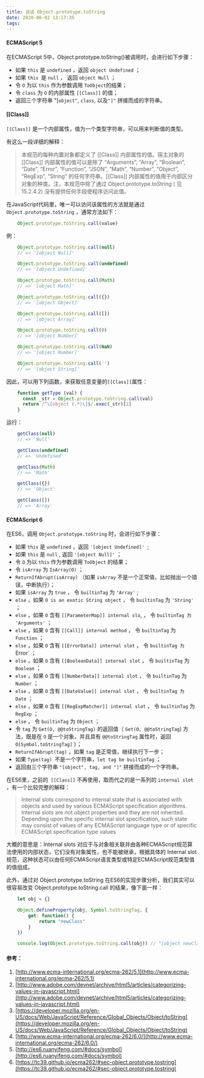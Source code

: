 ```yaml
---
title: 谈谈 Object.prototype.toString
date: 2020-06-02 13:17:35
tags:
---
```

#### ECMAScript 5
在ECMAScript 5中，Object.prototype.toString()被调用时，会进行如下步骤：
- 如果 `this` 是 `undefined` ，返回 `object Undefined` ；
- 如果 `this `是 `null` ， 返回 `object Null` ；
- 令 `O` 为以 `this` 作为参数调用 `ToObject`的结果；
- 令 `class` 为 `O` 的内部属性 `[[Class]]` 的值；
- 返回三个字符串 "[`object"`, `class`, 以及`"]"` 拼接而成的字符串。
#### [[Class]]
`[[Class]]` 是一个内部属性，值为一个类型字符串，可以用来判断值的类型。

<!-- more -->
有这么一段详细的解释：
>本规范的每种内置对象都定义了 [[Class]] 内部属性的值。宿主对象的 [[Class]] 内部属性的值可以是除了 “Arguments”, “Array”, “Boolean”, “Date”, “Error”, “Function”, “JSON”, “Math”, “Number”, “Object”, “RegExp”, “String” 的任何字符串。[[Class]] 内部属性的值用于内部区分对象的种类。注，本规范中除了通过 Object.prototype.toString ( 见 15.2.4.2) 没有提供任何手段使程序访问此值。

在JavaScript代码里，唯一可以访问该属性的方法就是通过 `Object.prototype.toString` ，通常方法如下：
```js
	Object.prototype.toString.call(value)
```
例：
```js
	Object.prototype.toString.call(null)
	// => '[object Null]'

	Object.prototype.toString.call(undefined)
	// => '[object Undefined]'

	Object.prototype.toString.call(Math)
	// => '[object Math]'

	Object.prototype.toString.call({})
	// => '[object Object]'

	Object.prototype.toString.call([])
	// => '[object Array]'

	Object.prototype.toString.call(0)
	// => '[object Number]'

	Object.prototype.toString.call(NaN)
	// => '[object Number]'

	Object.prototype.toString.call('')
	// => '[object String]'
```
因此，可以用下列函数，来获取任意变量的`[[Class]]`属性：
```js
	function getType (val) {
	  const _str = Object.prototype.toString.call(val)
	  return /^\[object (.*)\]$/.exec(_str)[1]
	}
```
运行：
```js
	getClass(null)
	// => 'Null'

	getClass(undefined)
	// => 'Undefined'

	getClass(Math)
	// => 'Math'

	getClass({})
	// => 'Object'

	getClass([])
	// => 'Array'
```
#### ECMAScript 6
在ES6，调用 `Object.prototype.toString` 时，会进行如下步骤：
- 如果 `this` 是 `undefined` ，返回 `'[object Undefined]' `;
- 如果 `this` 是 `null` , 返回 `'[object Null]'` ；
- 令 `O` 为以 `this` 作为参数调用 `ToObject` 的结果；
- 令 `isArray` 为 `IsArray(O)` ；
- `ReturnIfAbrupt(isArray)` （如果 `isArray` 不是一个正常值，比如抛出一个错误，中断执行）；
- 如果 `isArray` 为 `true` ， 令 `builtinTag` 为 `'Array'` ;
- `else` ，如果 `O is an exotic String object` ， 令 `builtinTag` 为 `'String'` ；
- `else` ，如果 `O` 含有 `[[ParameterMap]] internal slo`, ， 令 `builtinTag 为 'Arguments'` ；
- `else` ，如果 `O` 含有 `[[Call]] internal method` ， 令 `builtinTag` 为 `Function` ；
- `else` ，如果 `O` 含有 `[[ErrorData]] internal slot` ， 令 `builtinTag 为 `Error` ；
- `else` ，如果 `O` 含有 `[[BooleanData]] internal slot` ， 令 `builtinTag` 为 `Boolean` ；
- `else` ，如果 `O` 含有 `[[NumberData]] internal slot` ， 令 `builtinTag` 为 `Number` ；
- `else` ，如果 `O` 含有 `[[DateValue]] internal slot` ， 令 `builtinTag 为 Date` ；
- `else` ，如果 `O` 含有 `[[RegExpMatcher]] internal slot` ， 令 `builtinTag` 为 `RegExp` ；
- `else` ， 令 `builtinTag` 为 `Object` ；
- 令 `tag` 为 `Get(O, @@toStringTag)` 的返回值（ `Get(O, @@toStringTag`) 方法，既是在 `O` 是一个对象，并且具有 `@@toStringTag` 属性时，返回 `O[Symbol.toStringTag]` ）；
- `ReturnIfAbrupt(tag)` ，如果 `tag` 是正常值，继续执行下一步；
- 如果 `Type(tag) `不是一个字符串，`let tag be builtinTag` ；
- 返回由三个字符串 `"[object", tag, and "]"` 拼接而成的一个字符串。

在ES6里，之前的` [[Class]]` 不再使用，取而代之的是一系列的 `internal slot` ，有一个比较完整的解释：
>Internal slots correspond to internal state that is associated with objects and used by various ECMAScript specification algorithms. Internal slots are not object properties and they are not inherited. Depending upon the specific internal slot specification, such state may consist of values of any ECMAScript language type or of specific ECMAScript specification type values

大概的意思是：Internal slots 对应于与对象相关联并由各种ECMAScript规范算法使用的内部状态，它们没有对象属性，也不能被继承，根据具体的 Internal slot 规范，这种状态可以由任何ECMAScript语言类型或特定ECMAScript规范类型值的值组成。

此外，通过对 Object.prototype.toString 在ES6的实现步骤分析，我们其实可以很容易改变 Object.prototype.toString.call 的结果，像下面一样：
```js
	let obj = {}

	Object.defineProperty(obj, Symbol.toStringTag, {
	    get: function() {
	        return "newClass"
	    }
	})

	console.log(Object.prototype.toString.call(obj)) // "[object newClass]"
```
#### 参考：
1) [http://www.ecma-international.org/ecma-262/5.1](http://www.ecma-international.org/ecma-262/5.1)
2) [http://www.adobe.com/devnet/archive/html5/articles/categorizing-values-in-javascript.html](http://www.adobe.com/devnet/archive/html5/articles/categorizing-values-in-javascript.html)
3) [https://developer.mozilla.org/en-US/docs/Web/JavaScript/Reference/Global_Objects/Object/toString](https://developer.mozilla.org/en-US/docs/Web/JavaScript/Reference/Global_Objects/Object/toString)
4) [http://www.ecma-international.org/ecma-262/6.0/](http://www.ecma-international.org/ecma-262/6.0/)
5) [http://es6.ruanyifeng.com/#docs/symbol](http://es6.ruanyifeng.com/#docs/symbol)
6) [https://tc39.github.io/ecma262/#sec-object.prototype.tostring](https://tc39.github.io/ecma262/#sec-object.prototype.tostring)
